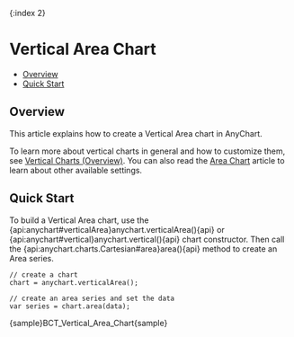 {:index 2}
# Vertical Area Chart

* [Overview](#overview)
* [Quick Start](#quick_start)

## Overview

This article explains how to create a Vertical Area chart in AnyChart.

To learn more about vertical charts in general and how to customize them, see [Vertical Charts (Overview)](Overview). You can also read the [Area Chart](../Area_Chart) article to learn about other available settings.

## Quick Start

To build a Vertical Area chart, use the {api:anychart#verticalArea}anychart.verticalArea(){api} or {api:anychart#vertical}anychart.vertical(){api} chart constructor. Then call the {api:anychart.charts.Cartesian#area}area(){api} method to create an Area series.

```
// create a chart
chart = anychart.verticalArea();

// create an area series and set the data
var series = chart.area(data);
```

{sample}BCT\_Vertical\_Area\_Chart{sample}